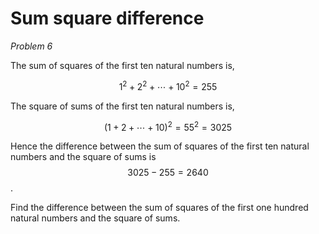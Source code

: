 # Sum square difference
*Problem 6*

The sum of squares of the first ten natural numbers is,

$$1^2+2^2+\cdots+10^2=255$$

The square of sums of the first ten natural numbers is,

$$(1+2+\cdots+10)^2=55^2=3025$$

Hence the difference between the sum of squares of the first ten natural numbers and the square of sums is $$3025-255=2640$$.

Find the difference between the sum of squares of the first one hundred natural numbers and the square of sums.